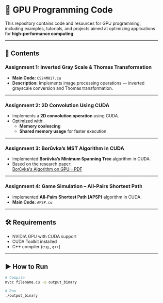# 🚀 GPU Programming Code

This repository contains code and resources for GPU programming, including examples, tutorials, and projects aimed at optimizing applications for **high-performance computing**.

---

## 📂 Contents

### **Assignment 1: Inverted Gray Scale & Thomas Transformation**
- **Main Code:** `CS24M017.cu`
- **Description:** Implements image processing operations — inverted grayscale conversion and Thomas transformation.

---

### **Assignment 2: 2D Convolution Using CUDA**
- Implements a **2D convolution operation** using CUDA.
- Optimized with:
  - **Memory coalescing**
  - **Shared memory usage** for faster execution.

---

### **Assignment 3: Borůvka’s MST Algorithm in CUDA**
- Implemented **Borůvka’s Minimum Spanning Tree** algorithm in CUDA.
- Based on the research paper:  
  [Borůvka's Algorithm on GPU – PDF](https://repositorium.uminho.pt/bitstream/1822/53008/1/boruvka_uminho_cameraready_v2.pdf)

---

### **Assignment 4: Game Simulation – All-Pairs Shortest Path**
- Implemented **All-Pairs Shortest Path (APSP)** algorithm in CUDA.
- **Main Code:** `APSP.cu`

---

## 🛠 Requirements
- NVIDIA GPU with CUDA support
- CUDA Toolkit installed
- C++ compiler (e.g., `g++`)

---

## ▶️ How to Run
```bash
# Compile
nvcc filename.cu -o output_binary

# Run
./output_binary
